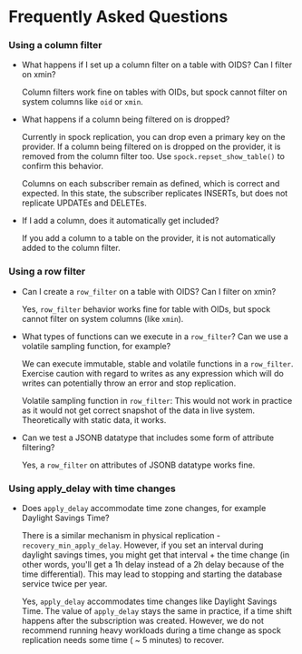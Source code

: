 # Frequently Asked Questions

### Using a column filter

* What happens if I set up a column filter on a table with OIDS? Can I filter on xmin?

  Column filters work fine on tables with OIDs, but spock cannot filter on system columns like `oid` or `xmin`.

* What happens if a column being filtered on is dropped?

  Currently in spock replication, you can drop even a primary key on the provider.  If a column being filtered on is dropped on the provider, it is removed from the column filter too. Use `spock.repset_show_table()` to confirm this behavior.

  Columns on each subscriber remain as defined, which is correct and expected. In this state, the subscriber replicates INSERTs, but does not replicate UPDATEs and DELETEs.

* If I add a column, does it automatically get included?

  If you add a column to a table on the provider, it is not automatically added to the column filter.

### Using a row filter

* Can I create a `row_filter` on a table with OIDS? Can I filter on xmin?

  Yes, `row_filter` behavior works fine for table with OIDs, but spock cannot filter on system columns (like `xmin`).

* What types of functions can we execute in a `row_filter`? Can we use a volatile sampling function, for example?

  We can execute immutable, stable and volatile functions in a `row_filter`. Exercise caution with regard to writes as any expression which will do writes can potentially throw an error and stop replication.

  Volatile sampling function in `row_filter`: This would not work in practice as it would not get correct snapshot of the data in live system. Theoretically with static data, it works.

* Can we test a JSONB datatype that includes some form of attribute filtering?

  Yes, a `row_filter` on attributes of JSONB datatype works fine.

### Using apply_delay with time changes

* Does `apply_delay` accommodate time zone changes, for example Daylight Savings Time?

  There is a similar mechanism in physical replication - `recovery_min_apply_delay`. However, if you set an interval during daylight savings times, you might get that interval + the time change (in other words, you'll get a 1h delay instead of a 2h delay because of the time differential). This may lead to stopping and starting the database service twice per year.

  Yes, `apply_delay` accommodates time changes like Daylight Savings Time.  The value of `apply_delay` stays the same in practice, if a time shift happens after the subscription was created.  However, we do not recommend running heavy workloads during a time change as spock replication needs some time ( ~ 5 minutes) to recover.
